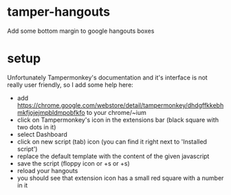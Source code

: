# tamper-hangouts
Add some bottom margin to google hangouts boxes

# setup
Unfortunately Tampermonkey's documentation and it's interface is not really user friendly, so I add some help here:
* add https://chrome.google.com/webstore/detail/tampermonkey/dhdgffkkebhmkfjojejmpbldmpobfkfo to your chrome/~ium
* click on Tampermonkey's icon in the extensions bar (black square with two dots in it)
* select Dashboard
* click on new script (tab) icon (you can find it right next to 'Installed script')
* replace the default template with the content of the given javascript
* save the script (floppy icon or <ctrl>+s or <cmd>+s)
* reload your hangouts
* you should see that extension icon has a small red square with a number in it

